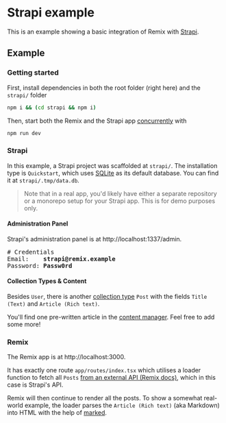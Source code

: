 # Strapi example

This is an example showing a basic integration of Remix with [Strapi](https://strapi.io).

## Example

### Getting started

First, install dependencies in both the root folder (right here) and the `strapi/` folder

```bash
npm i && (cd strapi && npm i)
```

Then, start both the Remix and the Strapi app [concurrently](https://github.com/open-cli-tools/concurrently) with

```bash
npm run dev
```

### Strapi

In this example, a Strapi project was scaffolded at `strapi/`. The installation type is `Quickstart`, which uses [SQLite](https://www.sqlite.org/index.html) as its default database. You can find it at `strapi/.tmp/data.db`.

> Note that in a real app, you'd likely have either a separate repository or a monorepo setup for your Strapi app. This is for demo purposes only.

#### Administration Panel

Strapi's administration panel is at http://localhost:1337/admin.

<pre>
# Credentials
Email:    <strong>strapi@remix.example</strong>
Password: <strong>Passw0rd</strong>
</pre>

#### Collection Types & Content

Besides `User`, there is another [collection type](https://docs.strapi.io/user-docs/latest/content-manager/introduction-to-content-manager.html#collection-types) `Post` with the fields `Title (Text)` and `Article (Rich text)`.

You'll find one pre-written article in the [content manager](https://docs.strapi.io/user-docs/latest/content-manager/writing-content.html#filling-up-fields). Feel free to add some more!

### Remix

The Remix app is at http://localhost:3000.

It has exactly one route `app/routes/index.tsx` which utilises a loader function to fetch all `Posts` [from an external API (Remix docs)](https://remix.run/docs/en/v1/guides/data-loading#external-apis), which in this case is Strapi's API.

Remix will then continue to render all the posts. To show a somewhat real-world example, the loader parses the `Article (Rich text)` (aka Markdown) into HTML with the help of [marked](https://github.com/markedjs/marked).
